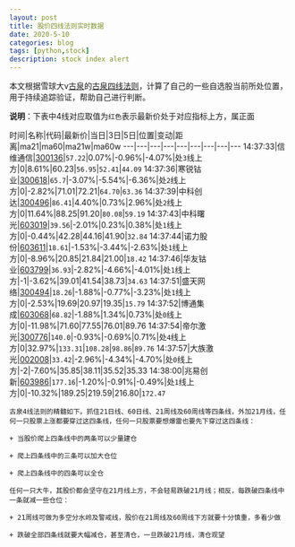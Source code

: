 ```yaml
---
layout: post
title: 股价四线法则实时数据
date: 2020-5-10
categories: blog
tags: [python,stock]
description: stock index alert
---
```



本文根据雪球大v[古泉](https://xueqiu.com/u/7148646888)的[古泉四线法则](https://xueqiu.com/7148646888/130498192)，计算了自己的一些自选股当前所处位置，用于持续追踪验证，帮助自己进行判断。

**说明**：下表中4线对应取值为`红色`表示最新价处于对应指标上方，属正面

时间|名称|代码|最新价|当日|3日|5日|位置|变动|距离|ma21|ma60|ma21w|ma60w
---|---|---|---|---|---|---|---|---
14:37:33|信维通信|[300136](https://xueqiu.com/S/SZ300136)|`57.22`|0.07%|-0.96%|-4.07%|处`3`线上方|0|8.61%|60.23|`56.95`|`52.41`|`44.09`
14:37:36|寒锐钴业|[300618](https://xueqiu.com/S/SZ300618)|`65.7`|-3.07%|-5.54%|-6.36%|处`2`线上方|0|-2.82%|71.01|72.21|`64.70`|`63.36`
14:37:39|中科创达|[300496](https://xueqiu.com/S/SZ300496)|`86.41`|4.40%|0.73%|2.96%|处`2`线上方|0|11.64%|88.25|91.20|`80.08`|`59.19`
14:37:43|中科曙光|[603019](https://xueqiu.com/S/SH603019)|`39.56`|-2.01%|0.23%|0.38%|处`1`线上方|0|-0.44%|42.28|44.16|41.90|`32.84`
14:37:44|诺力股份|[603611](https://xueqiu.com/S/SH603611)|`18.61`|-1.53%|-3.44%|-2.63%|处`1`线上方|0|-8.96%|20.85|21.84|21.00|`18.42`
14:37:46|华友钴业|[603799](https://xueqiu.com/S/SH603799)|`36.93`|-2.82%|-4.66%|-4.01%|处`1`线上方|-1|-3.62%|39.01|41.54|38.73|`34.63`
14:37:51|盛天网络|[300494](https://xueqiu.com/S/SZ300494)|`18.26`|-1.88%|-0.77%|-3.23%|处`1`线上方|0|-2.53%|19.69|20.97|19.35|`15.79`
14:37:52|博通集成|[603068](https://xueqiu.com/S/SH603068)|`68.82`|-1.88%|1.34%|0.73%|处`0`线上方|0|-11.98%|71.60|77.55|76.01|89.76
14:37:54|帝尔激光|[300776](https://xueqiu.com/S/SZ300776)|`140.0`|-0.93%|-0.69%|0.71%|处`4`线上方|0|32.97%|`133.31`|`108.28`|`98.86`|`89.76`
14:37:57|大族激光|[002008](https://xueqiu.com/S/SZ002008)|`33.42`|-2.96%|-4.34%|-4.70%|处`0`线上方|-2|-7.60%|35.85|38.11|35.52|35.33
14:38:00|兆易创新|[603986](https://xueqiu.com/S/SH603986)|`177.16`|-1.20%|-0.91%|-0.49%|处`1`线上方|0|-10.32%|189.25|219.59|216.80|`172.47`

```
古泉4线法则的精髓如下。抓住21日线、60日线、21周线及60周线等四条线，外加21月线，任何一只股票上涨都要穿过这四条线，任何一只股票要想爆雷也要先下穿过这四条线：

+ 当股价爬上四条线中的两条可以少量建仓

+ 爬上四条线中的三条可以加大仓位

+ 爬上四条线中的四条可以全仓

任何一只大牛，其股价都会坚守在21月线上方，不会轻易跌破21月线；相反，每跌破四条线中一条就减一些仓位：

+ 21周线可做为多空分水岭及警戒线，股价在21周线及60周线下方就要十分慎重，多看少做

+ 跌破全部四条线就要大幅减仓，甚至清仓，一旦跌破21月线，清仓观望
```